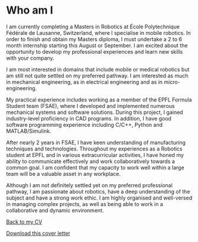# Who am I

I am currently completing a Masters in Robotics at École Polytechnique Fédérale de Lausanne,
Switzerland, where I specialise in mobile robotics. In order to finish and obtain my Masters
diploma, I must undertake a 2 to 6 month internship starting this August or September. I am
excited about the opportunity to develop my professional experiences and learn new skills with
your company.

I am most interested in domains that include mobile or medical robotics but am still not quite
settled on my preferred pathway. I am interested as much in mechanical engineering, as in electrical
engineering and as in micro-engineering.

My practical experience includes working as a member of the EPFL Formula Student team (FSAE),
where I developed and implemented numerous mechanical systems and software solutions. During
this project, I gained industry-level proficiency in CAD programs. In addition, I have good software
programming experience including C/C++, Python and MATLAB/Simulink.

After nearly 2 years in FSAE, I have keen understanding of manufacturing techniques and technologies. Throughout
my experiences as a Robotics student at EPFL and in various extracurricular activities, I have
honed my ability to communicate effectively and work collaboratively towards a common goal. I
am confident that my capacity to work well within a large team will be a valuable asset in any
workplace.

Although I am not definitely settled yet on my preferred professional pathway, I am passionate
about robotics, have a deep understanding of the subject and have a strong work ethic. I am
highly organised and well-versed in managing complex projects, as well as being able to work in a
collaborative and dynamic environment.

[Back to my CV](https://mrichter-git.github.io/MichaelRichter/)

[Download this cover letter](https://github.com/mrichter-git/MichaelRichter/raw/main/PDFs/Cover_letter_Michael_Richter.pdf/)

